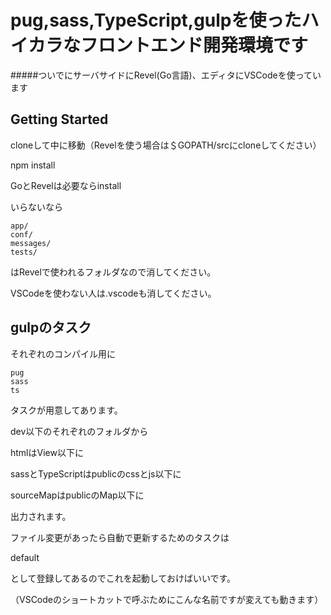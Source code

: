 # pug,sass,TypeScript,gulpを使ったハイカラなフロントエンド開発環境です
#####ついでにサーバサイドにRevel(Go言語)、エディタにVSCodeを使っています

## Getting Started
cloneして中に移動（Revelを使う場合は＄GOPATH/srcにcloneしてください）

npm install

GoとRevelは必要ならinstall

いらないなら

```
app/
conf/
messages/
tests/
```

はRevelで使われるフォルダなので消してください。

VSCodeを使わない人は.vscodeも消してください。

## gulpのタスク

それぞれのコンパイル用に
```
pug
sass
ts
```
タスクが用意してあります。

dev以下のそれぞれのフォルダから

htmlはView以下に

sassとTypeScriptはpublicのcssとjs以下に

sourceMapはpublicのMap以下に

出力されます。

ファイル変更があったら自動で更新するためのタスクは

default

として登録してあるのでこれを起動しておけばいいです。

（VSCodeのショートカットで呼ぶためにこんな名前ですが変えても動きます） 


